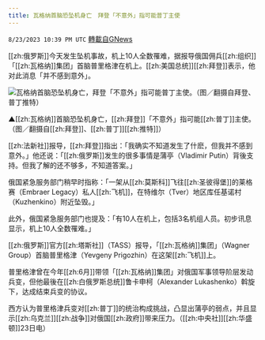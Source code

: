 ```yaml
---
title: 瓦格纳首脑恐坠机身亡　拜登「不意外」指可能普丁主使
---
```

`8/23/2023 10:39 PM UTC` [轉載自GNews](https://gnews.org/articles/1589746)

[[zh:俄罗斯]]今天发生坠机事故，机上10人全数罹难，据报导俄国佣兵[[zh:组织]]「[[zh:瓦格纳]]集团」首脑普里格津在机上。[[zh:美国总统]][[zh:拜登]]表示，他对此消息「并不感到意外」。

![瓦格纳首脑恐坠机身亡，拜登「不意外」指可能普丁主使。（图／翻摄自拜登、普丁推特）](https://attach.setn.com/newsimages/2022/10/03/3853205-PH.jpg "瓦格纳首脑恐坠机身亡，拜登「不意外」指可能普丁主使。（图／翻摄自拜登、普丁推特）")

▲[[zh:瓦格纳]]首脑恐坠机身亡，[[zh:拜登]]「不意外」指可能[[zh:普丁]]主使。（图／翻摄自[[zh:拜登]]、[[zh:普丁]][[zh:推特]]）

[[zh:法新社]]报导，[[zh:拜登]]指出：「我确实不知道发生了什麽，但我并不感到意外。」他还说：「[[zh:俄罗斯]]发生的很多事情是蒲亭（Vladimir Putin）背後支持。但我了解的还不够多，不知道答案。」

俄国紧急服务部门稍早时指称：「一架从[[zh:莫斯科]]飞往[[zh:圣彼得堡]]的莱格赛（Embraer Legacy）私人[[zh:飞机]]，在特维尔（Tver）地区库任基诺村（Kuzhenkino）附近坠毁。」

此外，俄国紧急服务部门也提及：「有10人在机上，包括3名机组人员。初步讯息显示，机上10人全数罹难。」

[[zh:俄罗斯]]官方[[zh:塔斯社]]（TASS）报导，「[[zh:瓦格纳]]集团」（Wagner Group）首脑普里格津（Yevgeny Prigozhin）在这架[[zh:飞机]]上。

普里格津曾在今年[[zh:6月]]带领「[[zh:瓦格纳]]集团」对俄国军事领导阶层发动兵变，但他最後在[[zh:白俄罗斯总统]]鲁卡申柯（Alexander Lukashenko）斡旋下，达成结束兵变的协议。

西方认为普里格津兵变对[[zh:普丁]]的统治构成挑战，凸显出蒲亭的弱点，并且显示[[zh:乌克兰]][[zh:战争]]对俄国[[zh:政府]]带来压力。（[[zh:中央社]][[zh:华盛顿]]23日电）
